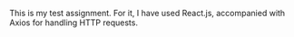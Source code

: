 This is my test assignment. For it, I have used React.js, accompanied with Axios for handling HTTP requests.



